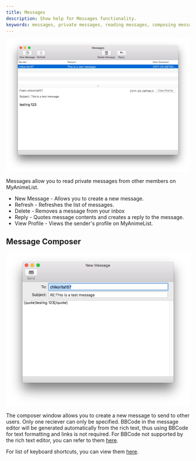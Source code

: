 ```yaml
---
title: Messages
description: Show help for Messages functionality.
keywords: messages, private messages, reading messages, composing messages
---
```

![](messages.jpg)

Messages allow you to read private messages from other members on MyAnimeList.

* New Message - Allows you to create a new message.
* Refresh - Refreshes the list of messages.
* Delete - Removes a message from your inbox
* Reply - Quotes message contents and creates a reply to the message.
* View Profile - Views the sender's profile on MyAnimeList.

## Message Composer
![](composer.jpg)

The composer window allows you to create a new message to send to other users. Only one reciever can only be specified. BBCode in the message editor will be generated automatically from the rich text, thus using BBCode for text formatting and links is not required. For BBCode not supported by the rich text editor, you can refer to them [here](https://myanimelist.net/info.php?go=bbcode).

For list of keyboard shortcuts, you can view them [here](keyboard.html).
